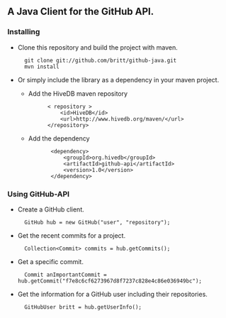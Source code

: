 ## A Java Client for the GitHub API.

### Installing
* Clone this repository and build the project with maven.

        git clone git://github.com/britt/github-java.git
        mvn install
  
* Or simply include the library as a dependency in your maven project.
  * Add the HiveDB maven repository

              < repository >
                  <id>HiveDB</id>
                  <url>http://www.hivedb.org/maven/</url>
              </repository>
  
  * Add the dependency
  
               <dependency>
                   <groupId>org.hivedb</groupId>
                   <artifactId>github-api</artifactId>
                   <version>1.0</version>
               </dependency>
  
### Using GitHub-API
* Create a GitHub client.

        GitHub hub = new GitHub("user", "repository");
  
* Get the recent commits for a project.

        Collection<Commit> commits = hub.getCommits();

* Get a specific commit.

        Commit anImportantCommit = hub.getCommit("f7e8c6cf6273967d8f7237c828e4c86e036949bc");
  
* Get the information for a GitHub user including their repositories.

        GitHubUser britt = hub.getUserInfo();

